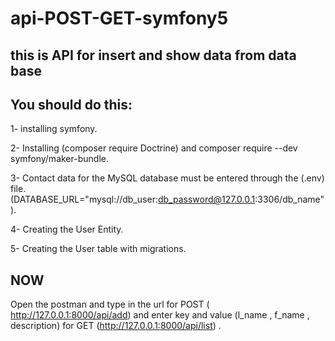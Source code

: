# api-POST-GET-symfony5

## this is API for insert and show data from data base

## You should do this:

1- installing symfony.

2- Installing (composer require Doctrine) and  composer require --dev symfony/maker-bundle.

3- Contact data for the MySQL database must be entered through the (.env) file. (DATABASE_URL="mysql://db_user:db_password@127.0.0.1:3306/db_name").

4- Creating the User Entity.

5- Creating the User table with migrations.

## NOW
Open the postman and type in the url 
  for POST ( http://127.0.0.1:8000/api/add) and enter key and value (l_name , f_name , description)
  for GET (http://127.0.0.1:8000/api/list) .
